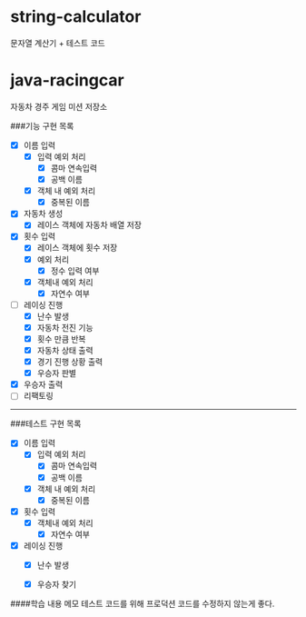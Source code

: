 # string-calculator
문자열 계산기 + 테스트 코드




# java-racingcar
자동차 경주 게임 미션 저장소

###기능 구현 목록
- [x] 이름 입력
    - [x] 입력 예외 처리
        - [x] 콤마 연속입력
        - [x] 공백 이름
    - [x] 객체 내 예외 처리
        - [x] 중복된 이름
- [x] 자동차 생성 
    - [x] 레이스 객체에 자동차 배열 저장
- [x] 횟수 입력
    - [x] 레이스 객체에 횟수 저장
    - [x] 예외 처리
        - [x] 정수 입력 여부
    - [x] 객체내 예외 처리
        - [x] 자연수 여부
- [ ] 레이싱 진행
    - [x] 난수 발생
    - [x] 자동차 전진 기능
    - [x] 횟수 만큼 반복
    - [x] 자동차 상태 출력
    - [x] 경기 진행 상황 출력
    - [x] 우승자 판별
- [x] 우승자 출력
- [ ] 리팩토링
*******
###테스트 구현 목록
- [x] 이름 입력
    - [x] 입력 예외 처리
        - [x] 콤마 연속입력
        - [x] 공백 이름
    - [x] 객체 내 예외 처리
        - [x] 중복된 이름
- [x] 횟수 입력
    - [x] 객체내 예외 처리
        - [x] 자연수 여부
- [x] 레이싱 진행
    - [x] 난수 발생
    - [x] 우승자 찾기


####학습 내용 메모
테스트 코드를 위해 프로덕션 코드를 수정하지 않는게 좋다.

